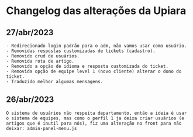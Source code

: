 # Changelog das alterações da Upiara

## 27/abr/2023
    - Redirecionado login padrão para o adm, não vamos usar como usuário.
    - Removidas respostas customizadas de tickets (cadastro).
    - Removido crud de usuários.
    - Removida rota de artigo.
    - Removido a opção de idioma e resposta customizada do ticket.
    - Removida opção de equipe level 1 (novo cliente) alterar o dono do ticket.
    - Traduzido melhor algumas mensagens.

## 26/abr/2023
 
    O sistema de usuários não respeita departamento, então a ideia é usar o sistema de equipes, mas como o perfil 1 ja deixa criar usuários (e artigos que é inutil para nós), fiz uma alteração no front para não deixar: admin-panel-menu.js

